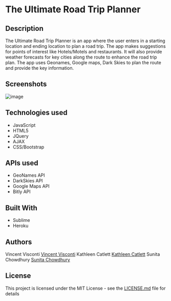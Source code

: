# The Ultimate Road Trip Planner


## Description

The Ultimate Road Trip Planner is an app where the user enters in a starting location and ending location to plan a road trip. The app makes suggestions for points of interest like Hotels/Motels and restaurants. It will also provide weather forecasts for key cities along the route to enhance the road trip plan. The app uses Geonames, Google maps, Dark Skies to plan the route and provide the key information.

## Screenshots
![image](https://cloud.githubusercontent.com/assets/20932574/21952147/cf5b8b04-d9e2-11e6-8962-3a665cf8079a.png)

## Technologies used
- JavaScript
- HTML5
- JQuery
- AJAX
- CSS/Bootstrap

## APIs used
* GeoNames API
* DarkSkies API
* Google Maps API
* Bitly API

## Built With
* Sublime 
* Heroku 

## Authors

Vincent Visconti  [Vincent Visconti](https://github.com/VinnyV88)
Kathleen Catlett  [Kathleen Catlett](https://github.com/kathcatBC)
Sunita Chowdhury  [Sunita Chowdhury](https://github.com/smchow)
  


## License

This project is licensed under the MIT License - see the [LICENSE.md](LICENSE.md) file for details





